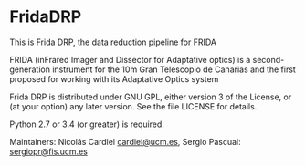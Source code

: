 
# FridaDRP

This is Frida DRP, the data reduction pipeline for FRIDA

FRIDA (inFrared Imager and Dissector for Adaptative optics) is a
second-generation instrument for the 10m Gran Telescopio de Canarias
and the first proposed for working with its Adaptative Optics system

Frida DRP is distributed under GNU GPL, either version 3 of the License,
or (at your option) any later version. See the file LICENSE for details.

Python 2.7 or 3.4 (or greater) is required.


Maintainers: Nicolás Cardiel cardiel@ucm.es, Sergio Pascual: sergiopr@fis.ucm.es

